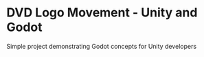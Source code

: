 # DVD Logo Movement - Unity and Godot

Simple project demonstrating Godot concepts for Unity developers

